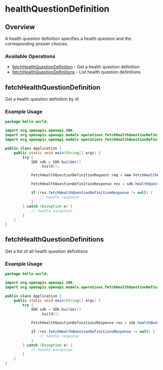 # healthQuestionDefinition

## Overview

A health question definition specifies a health question and the corresponding answer choices.

### Available Operations

* [fetchHealthQuestionDefinition](#fetchhealthquestiondefinition) - Get a health question definition
* [fetchHealthQuestionDefinitions](#fetchhealthquestiondefinitions) - List health question definitions

## fetchHealthQuestionDefinition

Get a health question definition by id

### Example Usage

```java
package hello.world;

import org.openapis.openapi.SDK;
import org.openapis.openapi.models.operations.FetchHealthQuestionDefinitionRequest;
import org.openapis.openapi.models.operations.FetchHealthQuestionDefinitionResponse;

public class Application {
    public static void main(String[] args) {
        try {
            SDK sdk = SDK.builder()
                .build();

            FetchHealthQuestionDefinitionRequest req = new FetchHealthQuestionDefinitionRequest("voluptate");            

            FetchHealthQuestionDefinitionResponse res = sdk.healthQuestionDefinition.fetchHealthQuestionDefinition(req);

            if (res.fetchHealthQuestionDefinitionResponse != null) {
                // handle response
            }
        } catch (Exception e) {
            // handle exception
        }
    }
}
```

## fetchHealthQuestionDefinitions

Get a list of all health question definitions

### Example Usage

```java
package hello.world;

import org.openapis.openapi.SDK;
import org.openapis.openapi.models.operations.FetchHealthQuestionDefinitionsResponse;

public class Application {
    public static void main(String[] args) {
        try {
            SDK sdk = SDK.builder()
                .build();

            FetchHealthQuestionDefinitionsResponse res = sdk.healthQuestionDefinition.fetchHealthQuestionDefinitions();

            if (res.fetchHealthQuestionDefinitionsResponse != null) {
                // handle response
            }
        } catch (Exception e) {
            // handle exception
        }
    }
}
```
